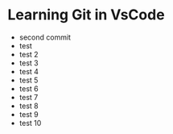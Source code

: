 # Learning Git in VsCode

- second commit
- test
- test 2
- test 3
- test 4
- test 5
- test 6
- test 7
- test 8
- test 9
- test 10
